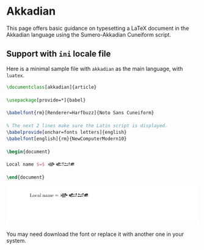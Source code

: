 # Akkadian

This page offers basic guidance on typesetting a LaTeX document in the
Akkadian language using the Sumero-Akkadian Cuneiform script.

## Support with `ini` locale file

Here is a minimal sample file with `akkadian` as the main language, with `luatex`.

```tex
\documentclass[akkadian]{article}

\usepackage[provide=*]{babel}

\babelfont{rm}[Renderer=Harfbuzz]{Noto Sans Cuneiform}

% The next 2 lines make sure the Latin script is displayed.
\babelprovide[onchar=fonts letters]{english}
\babelfont[english]{rm}{NewComputerModern10}

\begin{document}

Local name $=$ 𒀝𒅗𒁺𒌑

\end{document}
```

![](../media/locale-akkadian.png)

You may need download the font or replace it with another one in your
system.